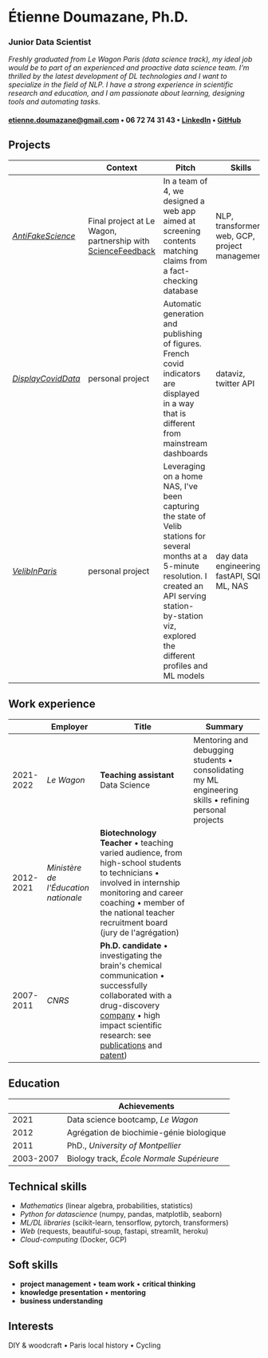 # Étienne Doumazane, Ph.D.
### Junior Data Scientist
*Freshly graduated from Le Wagon Paris (data science track), my ideal job would be to part of an experienced and proactive data science team. I'm thrilled by the latest development of DL technologies and I want to specialize in the field of NLP. I have a strong experience in scientific research and education, and I am passionate about learning, designing tools and automating tasks.*

#### etienne.doumazane@gmail.com • 06 72 74 31 43 • [LinkedIn](www.linkedin.com/in/etienne-doumazane) • [GitHub](www.github.com/E-Dmz)

## Projects
||Context|Pitch|Skills
|-|-|-|-|
[*AntiFakeScience*](www.github.com/antifakescience)|Final project at Le Wagon, partnership with [ScienceFeedback](www.sciencefeedback.co)|In a team of 4, we designed a web app aimed at screening contents matching claims from a fact-checking database|NLP, transformers, web, GCP, project management  
[*DisplayCovidData*](www.github.com/E-Dmz/DisplayDataCovid)|personal project|Automatic generation and publishing of figures. French covid indicators are displayed in a way that is different from mainstream dashboards|dataviz, twitter API
[*VelibInParis*](www.missinglink.edz)|personal project|Leveraging on a home NAS, I've been capturing the state of Velib stations for several months at a 5-minute resolution. I created an API serving station-by-station viz, explored the different profiles and ML models|day data engineering, fastAPI, SQL, ML, NAS

## Work experience
||Employer|Title|Summary
|-|-|-|-|
|2021-2022 |*Le Wagon* |**Teaching assistant**  Data Science |Mentoring and debugging students • consolidating my ML engineering skills • refining personal projects
|2012-2021 |*Ministère de l'Éducation nationale*|**Biotechnology Teacher** • teaching varied audience, from high-school students to technicians • involved in internship monitoring and career coaching • member of the national teacher recruitment board (jury de l'agrégation)
|2007-2011 |*CNRS* |**Ph.D. candidate** • investigating the brain's chemical communication • successfully collaborated with a drug-discovery [company](https://fr.cisbio.eu/) • high impact scientific research: see [publications](https://scholar.google.com/citations?hl=en&user=_GG5vHQAAAAJ) and [patent](https://patents.google.com/patent/US8697380B2/en))

## Education
||Achievements|
|-|-|
|2021|Data science bootcamp, *Le Wagon* 
|2012|Agrégation de biochimie-génie biologique
|2011| PhD., *University of Montpellier*
|2003-2007| Biology track, *École Normale Supérieure*
<!--
|2001-2003|CPGE, *Lycée Henri IV*
-->

## Technical skills
- *Mathematics* (linear algebra, probabilities, statistics)
- *Python for datascience* (numpy, pandas, matplotlib, seaborn)
- *ML/DL libraries* (scikit-learn, tensorflow, pytorch, transformers)
- *Web* (requests, beautiful-soup, fastapi, streamlit, heroku)
- *Cloud-computing* (Docker, GCP)

## Soft skills
- **project management** • **team work** • **critical thinking**
- **knowledge presentation** • **mentoring**
- **business understanding**

## Interests
DIY & woodcraft • Paris local history • Cycling
